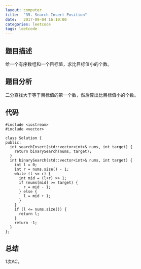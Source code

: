 ```yaml
---
layout:	computer
title:	"35. Search Insert Position"
date:	2017-09-04 16:10:00
categories: leetcode
tags: leetcode
---
```


## 题目描述
给一个有序数组和一个目标值，求比目标值小的个数。

## 题目分析
二分查找大于等于目标值的第一个数，然后算出比目标值小的个数。

## 代码
```
#include <iostream>
#include <vector>

class Solution {
public:
  int searchInsert(std::vector<int>& nums, int target) {
    return binarySearch(nums, target);
  }
  int binarySearch(std::vector<int>& nums, int target) {
    int l = 0;
    int r = nums.size() - 1;
    while (l <= r) {
      int mid = (l+r) >> 1;
      if (nums[mid] >= target) {
        r = mid - 1;
      } else {
        l = mid + 1;
      }
    }
    if (l <= nums.size()) {
      return l;
    }
    return -1;
  }
};
```

## 总结
1次AC。
